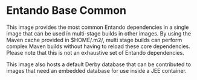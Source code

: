 # Entando Base Common

This image provides the most common Entando dependencies in a single image that can be used in multi-stage builds in other images. 
By using the Maven cache provided in $HOME/.m2/, multi stage builds can perform complex Maven builds without having to reload
these core dependencies. Please note that this is not an exhaustive set of Entando dependencies.

This image also hosts a default Derby database that can be contributed to images that need an embedded database for use inside
a JEE container.
